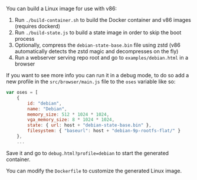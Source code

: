 You can build a Linux image for use with v86:

1. Run `./build-container.sh` to build the Docker container and v86 images (requires dockerd)
2. Run `./build-state.js` to build a state image in order to skip the boot process
3. Optionally, compress the `debian-state-base.bin` file using zstd (v86 automatically detects the zstd magic and decompresses on the fly)
4. Run a webserver serving repo root and go to `examples/debian.html` in a browser

If you want to see more info you can run it in a debug mode, to do so add a new profile in the `src/browser/main.js` file to the `oses` variable like so:

```js
var oses = [
    {
        id: "debian",
        name: "Debian",
        memory_size: 512 * 1024 * 1024,
        vga_memory_size: 8 * 1024 * 1024,
        state: { url: host + "debian-state-base.bin" },
        filesystem: { "baseurl": host + "debian-9p-rootfs-flat/" }
    },
    ...
```

Save it and go to `debug.html?profile=debian` to start the generated container.

You can modify the `Dockerfile` to customize the generated Linux image.
